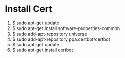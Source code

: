 # Install Cert

1.  $ sudo apt-get update
2.  $ sudo apt-get install software-properties-common
3.  $ sudo add-apt-repository universe
4.  $ sudo add-apt-repository ppa:certbot/certbot
5.  $ sudo apt-get update
6.  $ sudo apt-get install certbot